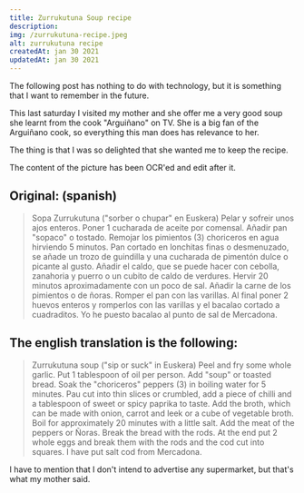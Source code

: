 ```yaml
---
title: Zurrukutuna Soup recipe
description:
img: /zurrukutuna-recipe.jpeg
alt: zurrukutuna recipe
createdAt: jan 30 2021
updatedAt: jan 30 2021
---
```


The following post has nothing to do with technology, but it is something that I want to remember in the future.

This last saturday I visited my mother and she offer me a very good soup she learnt from the cook "Arguiñano" on TV. She is a big fan of the Arguiñano cook, so everything this man does has relevance to her.

The thing is that I was so delighted that she wanted me to keep the recipe.

The content of the picture has been OCR'ed and edit after it.

## Original: (spanish)

> Sopa Zurrukutuna ("sorber o chupar" en Euskera)
> Pelar y sofreir unos ajos enteros. Poner 1 cucharada de aceite por comensal.
> Añadir pan "sopaco" o tostado.
> Remojar los pimientos (3) choriceros en agua hirviendo 5 minutos.
> Pan cortado en lonchitas finas o desmenuzado, se añade un trozo de guindilla y una cucharada de pimentón dulce o picante al gusto.
> Añadir el caldo, que se puede hacer con cebolla, zanahoria y puerro o un cubito de caldo de verdures.
> Hervir 20 minutos aproximadamente con un poco de sal.
> Añadir la carne de los pimientos o de ñoras.
> Romper el pan con las varillas.
> Al final poner 2 huevos enteros y romperlos con las varillas y el bacalao cortado a cuadraditos.
> Yo he puesto bacalao al punto de sal de Mercadona.

## The english translation is the following:

> Zurrukutuna soup ("sip or suck" in Euskera)
> Peel and fry some whole garlic. Put 1 tablespoon of oil per person.
> Add "soup" or toasted bread.
> Soak the "choriceros" peppers (3) in boiling water for 5 minutes.
> Pau cut into thin slices or crumbled, add a piece of chilli and a tablespoon of sweet or spicy paprika to taste.
> Add the broth, which can be made with onion, carrot and leek or a cube of vegetable broth.
> Boil for approximately 20 minutes with a little salt.
> Add the meat of the peppers or Ñoras.
> Break the bread with the rods.
> At the end put 2 whole eggs and break them with the rods and the cod cut into squares.
> I have put salt cod from Mercadona.

I have to mention that I don't intend to advertise any supermarket, but that's what my mother said.
